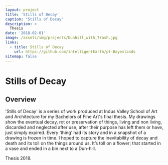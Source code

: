 ```yaml
---
layout: project
title: 'Stills of Decay'
caption: "Stills of Decay"
description: >
  Thesis
date: '2018-02-01'
image: /assets/img/projects/Dunhill_with_Trash.jpg
links:
  - title: Stills of Decay
    url: https://github.com/intelligentEarth/pt-Bayeslands
sitemap: false
---
```

Stills of Decay
=====


## Overview

'Stills of Decay' is a series of work produced at Indus Valley School of Art and Architecture for my Bachelors of Fine Art's final thesis. 
My drawings show the eventual decay, rot or preservation of things, living and non living, discarded and neglected after use, after their purpose has left them or have, just simply expired.
Every ‘thing’ had its story and in a snapshot of a drawing is frozen in time. I hoped to capture the inevitability of decay and death and its toll on the things around us. It’s toll on a flower; that started in a vase and ended in a bin next to a Dun-hill.

Thesis 2018.

<!-- **hy-drawer** is a touch-enabled drawer component for the modern web. It focuses on providing a fun, natural feel in both the Android and iOS stock browser, while being performant and easy to use. It is the perfect companion for mobile-first web pages and progressive web apps.

> A touch-enabled drawer component for the modern web.
{:.lead}

**hy-drawer** is used by hundreds of sites as part of the [Hydejack] Jekyll theme.

[hydejack]: ../README.md -->
